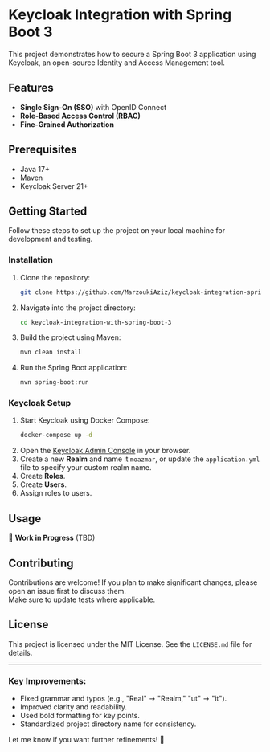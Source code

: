 # Keycloak Integration with Spring Boot 3

This project demonstrates how to secure a Spring Boot 3 application using Keycloak, an open-source Identity and Access Management tool.

## Features

- **Single Sign-On (SSO)** with OpenID Connect
- **Role-Based Access Control (RBAC)**
- **Fine-Grained Authorization**

## Prerequisites

- Java 17+
- Maven
- Keycloak Server 21+

## Getting Started

Follow these steps to set up the project on your local machine for development and testing.

### Installation

1. Clone the repository:
   ```bash
   git clone https://github.com/MarzoukiAziz/keycloak-integration-spring-boot-3
   ```
2. Navigate into the project directory:
   ```bash
   cd keycloak-integration-with-spring-boot-3
   ```
3. Build the project using Maven:
   ```bash
   mvn clean install
   ```
4. Run the Spring Boot application:
   ```bash
   mvn spring-boot:run
   ```

### Keycloak Setup

1. Start Keycloak using Docker Compose:
   ```bash
   docker-compose up -d
   ```
2. Open the [Keycloak Admin Console](http://localhost:9090) in your browser.
3. Create a new **Realm** and name it `moazmar`, or update the `application.yml` file to specify your custom realm name.
4. Create **Roles**.
5. Create **Users**.
6. Assign roles to users.

## Usage

🚧 **Work in Progress** (TBD)

## Contributing

Contributions are welcome! If you plan to make significant changes, please open an issue first to discuss them.  
Make sure to update tests where applicable.

## License

This project is licensed under the MIT License. See the `LICENSE.md` file for details.

---

### Key Improvements:

- Fixed grammar and typos (e.g., "Real" → "Realm," "ut" → "it").
- Improved clarity and readability.
- Used bold formatting for key points.
- Standardized project directory name for consistency.

Let me know if you want further refinements! 🚀

